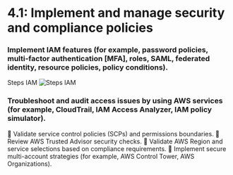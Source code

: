 # 4.1: Implement and manage security and compliance policies
### Implement IAM features (for example, password policies, multi-factor authentication [MFA], roles, SAML, federated identity, resource policies, policy conditions).

Steps IAM
![Steps IAM ](../images/IAM_Steps.png "Steps IAM")
### Troubleshoot and audit access issues by using AWS services (for example, CloudTrail, IAM Access Analyzer, IAM policy simulator).
 Validate service control policies (SCPs) and permissions boundaries.
 Review AWS Trusted Advisor security checks.
 Validate AWS Region and service selections based on compliance requirements.
 Implement secure multi-account strategies (for example, AWS Control Tower,
AWS Organizations).
